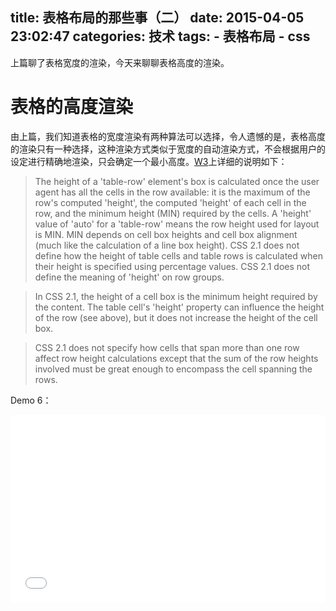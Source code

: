 title: 表格布局的那些事（二）
date: 2015-04-05 23:02:47
categories: 技术
tags:
	- 表格布局
	- css
---
上篇聊了表格宽度的渲染，今天来聊聊表格高度的渲染。
<!--more -->
# 表格的高度渲染
由上篇，我们知道表格的宽度渲染有两种算法可以选择，令人遗憾的是，表格高度的渲染只有一种选择，这种渲染方式类似于宽度的自动渲染方式，不会根据用户的设定进行精确地渲染，只会确定一个最小高度。[W3](http://www.w3.org/TR/CSS2/tables.html#height-layout)上详细的说明如下：

>The height of a 'table-row' element's box is calculated once the user agent has all the cells in the row available: it is the maximum of the row's computed 'height', the computed 'height' of each cell in the row, and the minimum height (MIN) required by the cells. A 'height' value of 'auto' for a 'table-row' means the row height used for layout is MIN. MIN depends on cell box heights and cell box alignment (much like the calculation of a line box height). CSS 2.1 does not define how the height of table cells and table rows is calculated when their height is specified using percentage values. CSS 2.1 does not define the meaning of 'height' on row groups.

>In CSS 2.1, the height of a cell box is the minimum height required by the content. The table cell's 'height' property can influence the height of the row (see above), but it does not increase the height of the cell box.

>CSS 2.1 does not specify how cells that span more than one row affect row height calculations except that the sum of the row heights involved must be great enough to encompass the cell spanning the rows.

Demo 6：

<iframe width="100%" height="300" src="//jsfiddle.net/Yoghurts/008wrdjr/19/embedded/result,html,css/" allowfullscreen="allowfullscreen" frameborder="0"></iframe>
